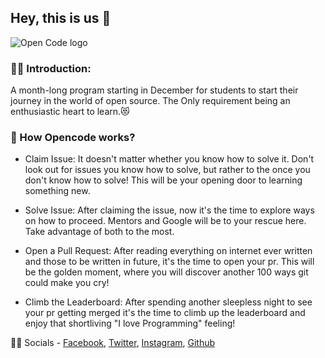 ## Hey, this is us 👋

![Open Code logo](https://opencodeiiita.github.io/dist/images/Logo_readme.png)


### 🙋‍♀️ Introduction:
A month-long program starting in December for students to start their journey in the world of open source.
The Only requirement being an enthusiastic heart to learn.😻


### 🌈 How Opencode works?
- Claim Issue: It doesn't matter whether you know how to solve it. Don't look out for issues you know how to solve, but rather to the once you don't know how to solve! This will be your opening door to learning something new.

- Solve Issue: After claiming the issue, now it's the time to explore ways on how to proceed. Mentors and Google will be to your rescue here. Take advantage of both to the most.

- Open a Pull Request: After reading everything on internet ever written and those to be written in future, it's the time to open your pr. This will be the golden moment, where you will discover another 100 ways git could make you cry!

- Climb the Leaderboard: After spending another sleepless night to see your pr getting merged it's the time to climb up the leaderboard and enjoy that shortliving "I love Programming" feeling!

👩‍💻 Socials -
[Facebook](https://www.facebook.com/opencodeiiita/), [Twitter](https://twitter.com/geekhaveniiita), [Instagram](https://instagram.com/geekhaven_iiita/), [Github](https://github.com/opencodeiiita)


